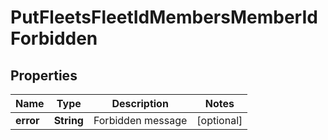 
# PutFleetsFleetIdMembersMemberIdForbidden

## Properties
Name | Type | Description | Notes
------------ | ------------- | ------------- | -------------
**error** | **String** | Forbidden message |  [optional]



